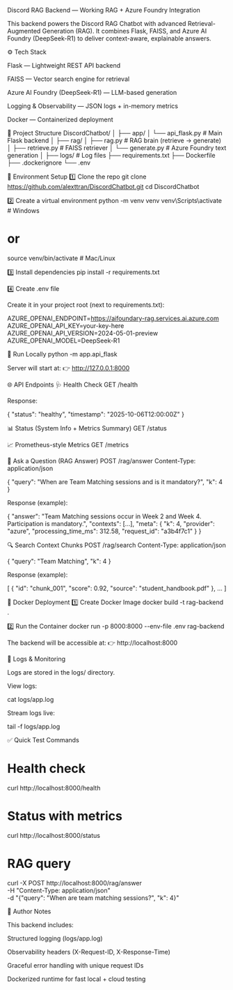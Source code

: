 Discord RAG Backend — Working RAG + Azure Foundry Integration

This backend powers the Discord RAG Chatbot with advanced Retrieval-Augmented Generation (RAG).
It combines Flask, FAISS, and Azure AI Foundry (DeepSeek-R1) to deliver context-aware, explainable answers.

⚙️ Tech Stack

Flask — Lightweight REST API backend

FAISS — Vector search engine for retrieval

Azure AI Foundry (DeepSeek-R1) — LLM-based generation

Logging & Observability — JSON logs + in-memory metrics

Docker — Containerized deployment

🧩 Project Structure
DiscordChatbot/
│
├── app/
│   └── api_flask.py       # Main Flask backend
│
├── rag/
│   ├── rag.py             # RAG brain (retrieve → generate)
│   ├── retrieve.py        # FAISS retriever
│   └── generate.py        # Azure Foundry text generation
│
├── logs/                  # Log files
├── requirements.txt
├── Dockerfile
├── .dockerignore
└── .env

🧠 Environment Setup
1️⃣ Clone the repo
git clone https://github.com/alexttran/DiscordChatbot.git
cd DiscordChatbot

2️⃣ Create a virtual environment
python -m venv venv
venv\Scripts\activate   # Windows
# or
source venv/bin/activate   # Mac/Linux

3️⃣ Install dependencies
pip install -r requirements.txt

4️⃣ Create .env file

Create it in your project root (next to requirements.txt):

AZURE_OPENAI_ENDPOINT=https://aifoundary-rag.services.ai.azure.com
AZURE_OPENAI_API_KEY=your-key-here
AZURE_OPENAI_API_VERSION=2024-05-01-preview
AZURE_OPENAI_MODEL=DeepSeek-R1

🧪 Run Locally
python -m app.api_flask


Server will start at:
👉 http://127.0.0.1:8000

🌐 API Endpoints
🩺 Health Check
GET /health


Response:

{
  "status": "healthy",
  "timestamp": "2025-10-06T12:00:00Z"
}

📊 Status (System Info + Metrics Summary)
GET /status

📈 Prometheus-style Metrics
GET /metrics

💬 Ask a Question (RAG Answer)
POST /rag/answer
Content-Type: application/json

{
  "query": "When are Team Matching sessions and is it mandatory?",
  "k": 4
}


Response (example):

{
  "answer": "Team Matching sessions occur in Week 2 and Week 4. Participation is mandatory.",
  "contexts": [...],
  "meta": {
    "k": 4,
    "provider": "azure",
    "processing_time_ms": 312.58,
    "request_id": "a3b4f7c1"
  }
}

🔍 Search Context Chunks
POST /rag/search
Content-Type: application/json

{
  "query": "Team Matching",
  "k": 4
}


Response (example):

[
  {
    "id": "chunk_001",
    "score": 0.92,
    "source": "student_handbook.pdf"
  },
  ...
]

🐳 Docker Deployment
1️⃣ Create Docker Image
docker build -t rag-backend .

2️⃣ Run the Container
docker run -p 8000:8000 --env-file .env rag-backend


The backend will be accessible at:
👉 http://localhost:8000

🧾 Logs & Monitoring

Logs are stored in the logs/ directory.

View logs:

cat logs/app.log


Stream logs live:

tail -f logs/app.log

✅ Quick Test Commands
# Health check
curl http://localhost:8000/health

# Status with metrics
curl http://localhost:8000/status

# RAG query
curl -X POST http://localhost:8000/rag/answer \
  -H "Content-Type: application/json" \
  -d "{\"query\": \"When are team matching sessions?\", \"k\": 4}"

🧠 Author Notes

This backend includes:

Structured logging (logs/app.log)

Observability headers (X-Request-ID, X-Response-Time)

Graceful error handling with unique request IDs

Dockerized runtime for fast local + cloud testing
